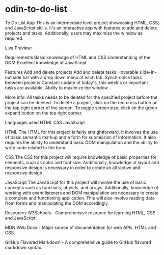 # odin-to-do-list

To Do List App
This is an intermediate level project showcasing HTML, CSS, and JavaScript skills. It's an interactive app with features to add and delete projects and tasks. Additionally, users may maximize the window as required.

Live Preview:

Requirements
Basic knowledge of HTML and CSS
Understanding of the DOM
Excellent knowledge of JavaScript

Features
Add and delete projects
Add and delete tasks
Hoverable slide-in-out side bar with a drop down menu of each tab.
Synchronise tasks between projects
Constant update of today's, this week's or important tasks are available.
Ability to maximize the window

More info:
All tasks needs to be deleted for the specified project before the project can be deleted.
To delete a project, click on the red cross button on the top right corner of the screen.
To toggle screen size, click on the green expand button on the top right corner.

Languages used
HTML
CSS
JavaScript

HTML
The HTML for this project is fairly straightforward. It involves the use of basic semantic markup and a form for submission of information. It also requires the ability to understand basic DOM manipulation and the ability to write code related to the form.

CSS
The CSS for this project will require knowledge of basic properties for elements, such as color and font size. Additionally, knowledge of layout and responsive design is necessary in order to create an attractive and responsive design.

JavaScript
The JavaScript for this project will involve the use of basic concepts such as functions, objects, and arrays. Additionally, knowledge of working with event listeners and DOM manipulation are necessary to create a complete and functioning application. This will also involve reading data from forms and manipulating the DOM accordingly.


Resources
W3Schools - Comprehensive resource for learning HTML, CSS and JavaScript.

MDN Web Docs - Major source of documentation for web APIs, HTML and CSS.

GitHub Flavored Markdown - A comprehensive guide to GitHub flavored markdown syntax.